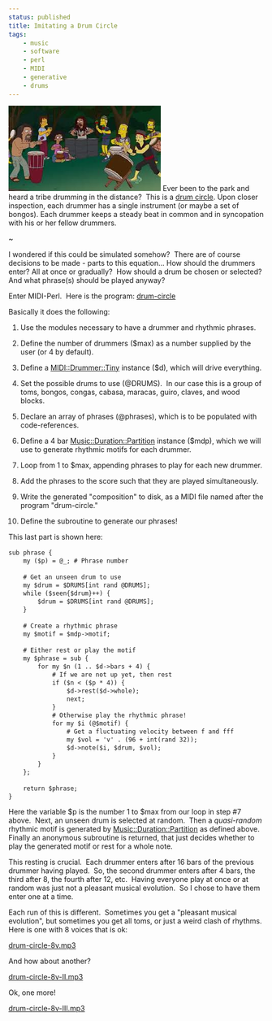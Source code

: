 ```yaml
---
status: published
title: Imitating a Drum Circle
tags:
    - music
    - software
    - perl
    - MIDI
    - generative
    - drums
---
```


![](drum-circle.jpg)
Ever been to the park and heard a tribe drumming in the distance?  This is a [drum circle](https://en.wikipedia.org/wiki/Drum_circle).
Upon closer inspection, each drummer has a single instrument (or maybe a set of bongos).
Each drummer keeps a steady beat in common and in syncopation with his or her fellow drummers.

~

I wondered if this could be simulated somehow?  There are of course decisions to be made - parts to this equation... How should the drummers enter? All at once or gradually?  How should a drum be chosen or selected?  And what phrase(s) should be played anyway?

Enter MIDI-Perl.  Here is the program: [drum-circle](https://github.com/ology/Music/blob/master/drum-circle)

Basically it does the following:

1. Use the modules necessary to have a drummer and rhythmic phrases.

2. Define the number of drummers ($max) as a number supplied by the user (or 4 by default).

3. Define a [MIDI::Drummer::Tiny](https://metacpan.org/pod/MIDI::Drummer::Tiny) instance ($d), which will drive everything.

4. Set the possible drums to use (@DRUMS).  In our case this is a group of toms, bongos, congas, cabasa, maracas, guiro, claves, and wood blocks.

5. Declare an array of phrases (@phrases), which is to be populated with code-references.

6. Define a 4 bar [Music::Duration::Partition](https://metacpan.org/pod/Music::Duration::Partition) instance ($mdp), which we will use to generate rhythmic motifs for each drummer.

7. Loop from 1 to $max, appending phrases to play for each new drummer.

8. Add the phrases to the score such that they are played simultaneously.

9. Write the generated "composition" to disk, as a MIDI file named after the program "drum-circle."

10. Define the subroutine to generate our phrases!

This last part is shown here:

    sub phrase {
        my ($p) = @_; # Phrase number

        # Get an unseen drum to use
        my $drum = $DRUMS[int rand @DRUMS];
        while ($seen{$drum}++) {
            $drum = $DRUMS[int rand @DRUMS];
        }

        # Create a rhythmic phrase
        my $motif = $mdp->motif;

        # Either rest or play the motif
        my $phrase = sub {
            for my $n (1 .. $d->bars + 4) {
                # If we are not up yet, then rest
                if ($n < ($p * 4)) {
                    $d->rest($d->whole);
                    next;
                }
                # Otherwise play the rhythmic phrase!
                for my $i (@$motif) {
                    # Get a fluctuating velocity between f and fff
                    my $vol = 'v' . (96 + int(rand 32));
                    $d->note($i, $drum, $vol);
                }
            }
        };

        return $phrase;
    }

Here the variable $p is the number 1 to $max from our loop in step #7 above.  Next, an unseen drum is selected at random.  Then a *quasi-random* rhythmic motif is generated by [Music::Duration::Partition](https://metacpan.org/pod/Music::Duration::Partition) as defined above.  Finally an anonymous subroutine is returned, that just decides whether to play the generated motif or rest for a whole note.

This resting is crucial.  Each drummer enters after 16 bars of the previous drummer having played.  So, the second drummer enters after 4 bars, the third after 8, the fourth after 12, etc.  Having everyone play at once or at random was just not a pleasant musical evolution.  So I chose to have them enter one at a time.

Each run of this is different.  Sometimes you get a "pleasant musical evolution", but sometimes you get all toms, or just a weird clash of rhythms.  Here is one with 8 voices that is ok:

[drum-circle-8v.mp3](drum-circle-8v.mp3)

And how about another?

[drum-circle-8v-II.mp3](drum-circle-8v-II.mp3)

Ok, one more!

[drum-circle-8v-III.mp3](drum-circle-8v-III.mp3)
